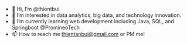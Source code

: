- 👋 Hi, I’m @thientbui
- 👀 I’m interested in data analytics, big data, and technology innovation.
- 🌱 I’m currently learning web development including Java, SQL, and Springboot @PromineoTech
- 📫 How to reach me thientanbui@gmail.com or PM me! 

<!---
thientbui/thientbui is a ✨ special ✨ repository because its `README.md` (this file) appears on your GitHub profile.
You can click the Preview link to take a look at your changes.
--->

